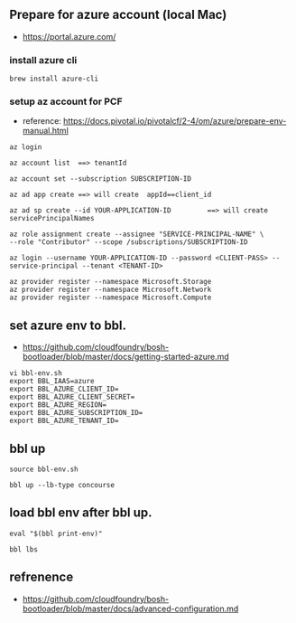 

## Prepare for azure account (local Mac)
- https://portal.azure.com/

### install azure cli 

```
brew install azure-cli
```

### setup az account for PCF
- reference: https://docs.pivotal.io/pivotalcf/2-4/om/azure/prepare-env-manual.html
```
az login

az account list  ==> tenantId

az account set --subscription SUBSCRIPTION-ID

az ad app create ==> will create  appId==client_id

az ad sp create --id YOUR-APPLICATION-ID         ==> will create servicePrincipalNames

az role assignment create --assignee "SERVICE-PRINCIPAL-NAME" \
--role "Contributor" --scope /subscriptions/SUBSCRIPTION-ID

az login --username YOUR-APPLICATION-ID --password <CLIENT-PASS> --service-principal --tenant <TENANT-ID>

az provider register --namespace Microsoft.Storage
az provider register --namespace Microsoft.Network
az provider register --namespace Microsoft.Compute

```


## set azure env to bbl.
- https://github.com/cloudfoundry/bosh-bootloader/blob/master/docs/getting-started-azure.md

```
vi bbl-env.sh
export BBL_IAAS=azure
export BBL_AZURE_CLIENT_ID=
export BBL_AZURE_CLIENT_SECRET=
export BBL_AZURE_REGION=
export BBL_AZURE_SUBSCRIPTION_ID=
export BBL_AZURE_TENANT_ID=

```

## bbl up

```
source bbl-env.sh

bbl up --lb-type concourse
```

## load bbl env after bbl up.

```
eval "$(bbl print-env)"

bbl lbs

```


## refrenence

- https://github.com/cloudfoundry/bosh-bootloader/blob/master/docs/advanced-configuration.md



